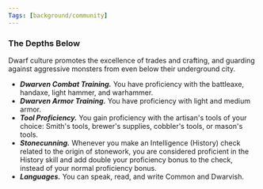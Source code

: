 ```yaml
---
Tags: [background/community]
---
```

### The Depths Below
Dwarf culture promotes the excellence of trades and crafting, and guarding against aggressive monsters from even below their underground city.
- ***Dwarven Combat Training.*** You have proficiency with the battleaxe, handaxe, light hammer, and warhammer.
- ***Dwarven Armor Training.*** You have proficiency with light and medium armor.
- ***Tool Proficiency.*** You gain proficiency with the artisan's tools of your choice: Smith's tools, brewer's supplies, cobbler's tools, or mason's tools.
- ***Stonecunning.*** Whenever you make an Intelligence (History) check related to the origin of stonework, you are considered proficient in the History skill and add double your proficiency bonus to the check, instead of your normal proficiency bonus.
- ***Languages.*** You can speak, read, and write Common and Dwarvish. 